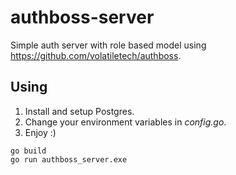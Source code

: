 # authboss-server

Simple auth server with role based model using <https://github.com/volatiletech/authboss>.

## Using

1. Install and setup Postgres.
2. Change your environment variables in _config.go_.
3. Enjoy :)
```golang
go build
go run authboss_server.exe
```